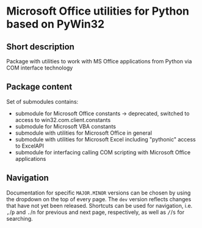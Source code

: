 # ​Microsoft Office utilities for Python based on PyWin32

## Short description

Package with utilities to work with MS Office applications from Python via COM interface technology

## Package content

Set of submodules contains:

- submodule for Microsoft Office constants -> deprecated, switched to access to win32.com.client.constants
- submodule for Microsoft VBA constants
- submodule with utilities for Microsoft Office in general
- submodule with utilities for Microsoft Excel including "pythonic" access to ExcelAPI
- submodule for interfacing calling COM scripting with Microsoft Office applications

## Navigation

Documentation for specific `MAJOR.MINOR` versions can be chosen by using the dropdown on the top of every page.
The `dev` version reflects changes that have not yet been released. Shortcuts can be used for navigation, i.e.
<kbd>,</kbd>/<kbd>p</kbd> and <kbd>.</kbd>/<kbd>n</kbd> for previous and next page, respectively, as well as
<kbd>/</kbd>/<kbd>s</kbd> for searching.
